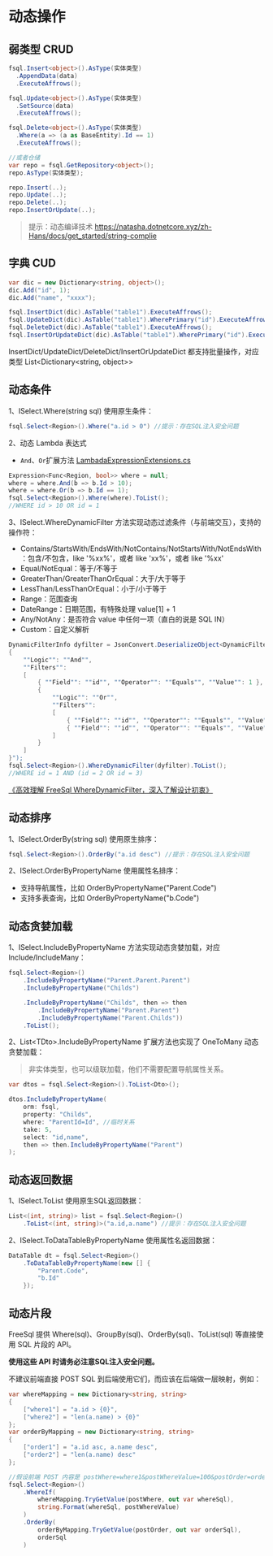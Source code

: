 # 动态操作

## 弱类型 CRUD

```csharp
fsql.Insert<object>().AsType(实体类型)
  .AppendData(data)
  .ExecuteAffrows();

fsql.Update<object>().AsType(实体类型)
  .SetSource(data)
  .ExecuteAffrows();

fsql.Delete<object>().AsType(实体类型)
  .Where(a => (a as BaseEntity).Id == 1)
  .ExecuteAffrows();

//或者仓储
var repo = fsql.GetRepository<object>();
repo.AsType(实体类型);

repo.Insert(..);
repo.Update(..);
repo.Delete(..);
repo.InsertOrUpdate(..);
```

> 提示：动态编译技术 <https://natasha.dotnetcore.xyz/zh-Hans/docs/get_started/string-complie>

## 字典 CUD

```csharp
var dic = new Dictionary<string, object>();
dic.Add("id", 1);
dic.Add("name", "xxxx");

fsql.InsertDict(dic).AsTable("table1").ExecuteAffrows();
fsql.UpdateDict(dic).AsTable("table1").WherePrimary("id").ExecuteAffrows();
fsql.DeleteDict(dic).AsTable("table1").ExecuteAffrows();
fsql.InsertOrUpdateDict(dic).AsTable("table1").WherePrimary("id").ExecuteAffrows();
```

InsertDict/UpdateDict/DeleteDict/InsertOrUpdateDict 都支持批量操作，对应类型 List\<Dictionary\<string, object\>\>

## 动态条件

1、ISelect.Where(string sql) 使用原生条件：

```csharp
fsql.Select<Region>().Where("a.id > 0") //提示：存在SQL注入安全问题
```

2、动态 Lambda 表达式

- ``And``、``Or``扩展方法 [LambadaExpressionExtensions.cs](https://github.com/dotnetcore/FreeSql/blob/master/FreeSql/Extensions/LambadaExpressionExtensions.cs)

```csharp
Expression<Func<Region, bool>> where = null;
where = where.And(b => b.Id > 10);
where = where.Or(b => b.Id == 1);
fsql.Select<Region>().Where(where).ToList();
//WHERE id > 10 OR id = 1
```

3、ISelect.WhereDynamicFilter 方法实现动态过滤条件（与前端交互），支持的操作符：

- Contains/StartsWith/EndsWith/NotContains/NotStartsWith/NotEndsWith：包含/不包含，like '%xx%'，或者 like 'xx%'，或者 like '%xx'
- Equal/NotEqual：等于/不等于
- GreaterThan/GreaterThanOrEqual：大于/大于等于
- LessThan/LessThanOrEqual：小于/小于等于
- Range：范围查询
- DateRange：日期范围，有特殊处理 value\[1\] + 1
- Any/NotAny：是否符合 value 中任何一项（直白的说是 SQL IN）
- Custom：自定义解析

```csharp
DynamicFilterInfo dyfilter = JsonConvert.DeserializeObject<DynamicFilterInfo>(@"
{
    ""Logic"": ""And"",
    ""Filters"":
    [
        { ""Field"": ""id"", ""Operator"": ""Equals"", ""Value"": 1 },
        {
            ""Logic"": ""Or"",
            ""Filters"":
            [
                { ""Field"": ""id"", ""Operator"": ""Equals"", ""Value"": 2 },
                { ""Field"": ""id"", ""Operator"": ""Equals"", ""Value"": 3 }
            ]
        }
    ]
}");
fsql.Select<Region>().WhereDynamicFilter(dyfilter).ToList();
//WHERE id = 1 AND (id = 2 OR id = 3)
```

[《高效理解 FreeSql WhereDynamicFilter，深入了解设计初衷》](https://www.cnblogs.com/FreeSql/p/16485310.html)

## 动态排序

1、ISelect.OrderBy(string sql) 使用原生排序：

```csharp
fsql.Select<Region>().OrderBy("a.id desc") //提示：存在SQL注入安全问题
```

2、ISelect.OrderByPropertyName 使用属性名排序：

- 支持导航属性，比如 OrderByPropertyName("Parent.Code")
- 支持多表查询，比如 OrderByPropertyName("b.Code")

## 动态贪婪加载

1、ISelect.IncludeByPropertyName 方法实现动态贪婪加载，对应 Include/IncludeMany：

```csharp
fsql.Select<Region>()
    .IncludeByPropertyName("Parent.Parent.Parent")
    .IncludeByPropertyName("Childs")

    .IncludeByPropertyName("Childs", then => then
        .IncludeByPropertyName("Parent.Parent")
        .IncludeByPropertyName("Parent.Childs"))
    .ToList();
```

2、List\<TDto\>.IncludeByPropertyName 扩展方法也实现了 OneToMany 动态贪婪加载：

> 非实体类型，也可以级联加载，他们不需要配置导航属性关系。

```csharp
var dtos = fsql.Select<Region>().ToList<Dto>();

dtos.IncludeByPropertyName(
    orm: fsql, 
    property: "Childs", 
    where: "ParentId=Id", //临时关系
    take: 5, 
    select: "id,name",
    then => then.IncludeByPropertyName("Parent")
);
```

## 动态返回数据

1、ISelect.ToList 使用原生SQL返回数据：

```csharp
List<(int, string)> list = fsql.Select<Region>()
    .ToList<(int, string)>("a.id,a.name") //提示：存在SQL注入安全问题
```

2、ISelect.ToDataTableByPropertyName 使用属性名返回数据：

```csharp
DataTable dt = fsql.Select<Region>()
    .ToDataTableByPropertyName(new [] {
        "Parent.Code",
        "b.Id"
    });
```

## 动态片段

FreeSql 提供 Where(sql)、GroupBy(sql)、OrderBy(sql)、ToList(sql) 等直接使用 SQL 片段的 API。

**使用这些 API 时请务必注意SQL注入安全问题。**

不建议前端直接 POST SQL 到后端使用它们，而应该在后端做一层映射，例如：

```csharp
var whereMapping = new Dictionary<string, string>
{
    ["where1"] = "a.id > {0}",
    ["where2"] = "len(a.name) > {0}"
};
var orderByMapping = new Dictionary<string, string>
{
    ["order1"] = "a.id asc, a.name desc",
    ["order2"] = "len(a.name) desc"
};

//假设前端 POST 内容是 postWhere=where1&postWhereValue=100&postOrder=order1
fsql.Select<Region>()
    .WhereIf(
        whereMapping.TryGetValue(postWhere, out var whereSql), 
        string.Format(whereSql, postWhereValue)
    )
    .OrderBy(
        orderByMapping.TryGetValue(postOrder, out var orderSql), 
        orderSql
    )
```
